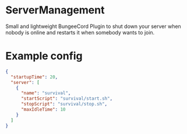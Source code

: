 # ServerManagement
Small and lightweight BungeeCord Plugin to shut down your server when nobody is online and restarts it when somebody wants to join.

# Example config
```json
{
  "startupTime": 20,
  "server": [
    {
      "name": "survival",
      "startScript": "survival/start.sh",
      "stopScript": "survival/stop.sh",
      "maxIdleTime": 10
    }
  ]
}
```
